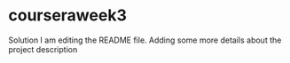 # courseraweek3
Solution
I am editing the README file. Adding some more details about the project description
